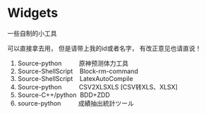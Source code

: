# Widgets
一些自制的小工具

可以直接拿去用，
但是请带上我的id或者名字，
有改正意见也请直说！

1. Source-python &nbsp;&nbsp;&nbsp;&nbsp;&nbsp;&nbsp;&nbsp;&nbsp;&nbsp;原神预测体力工具
2. Source-ShellScript &nbsp;&nbsp;&nbsp;Block-rm-command
3. Source-ShellScript &nbsp;&nbsp;&nbsp;LatexAutoCompile
4. Source-python &nbsp;&nbsp;&nbsp;&nbsp;&nbsp;&nbsp;&nbsp;&nbsp;&nbsp;CSV2XLSXLS [CSV转XLS、XLSX]
5. Source-C++/python &nbsp;BDD+ZDD
6. source-python &nbsp;&nbsp;&nbsp;&nbsp;&nbsp;&nbsp;&nbsp;&nbsp;&nbsp;成績抽出統計ツール

